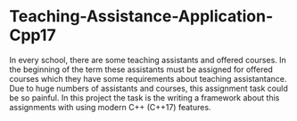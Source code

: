 # Teaching-Assistance-Application-Cpp17
In every school, there are some teaching assistants and offered courses. In the beginning of the term these assistants must be assigned for offered courses which they have some requirements about teaching assistantance. Due to huge numbers of assistants and courses, this assignment task could be so painful. In this project the task is the writing a framework about this assignments with using modern C++ (C++17) features. 

